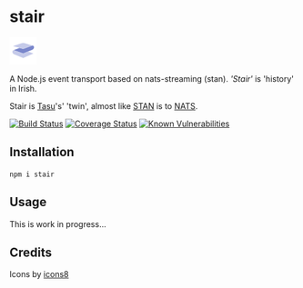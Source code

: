 
stair
=====

![icon]

A Node.js event transport based on nats-streaming (stan). *'Stair'* is 
'history' in Irish.

Stair is [Tasu]'s' 'twin', almost like [STAN] is to [NATS].


[![Build Status](https://travis-ci.org/yentsun/stair.svg?branch=master)](https://travis-ci.org/yentsun/stair)
[![Coverage Status](https://coveralls.io/repos/github/yentsun/stair/badge.svg?branch=master)](https://coveralls.io/github/yentsun/stair?branch=master)
[![Known Vulnerabilities](https://snyk.io/test/github/yentsun/stair/badge.svg?targetFile=package.json)](https://snyk.io/test/github/yentsun/stair?targetFile=package.json)


Installation
------------

```
npm i stair
```


Usage
-----

This is work in progress...


Credits
-------

Icons by [icons8](https://icons8.com)

[icon]: icons8-blanket-48.png
[Tasu]: https://www.npmjs.com/package/tasu
[NATS]: https://nats.io/documentation/
[STAN]: https://nats.io/documentation/streaming/nats-streaming-intro/
